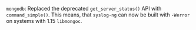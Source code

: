 `mongodb`: Replaced the deprecated `get_server_status()` API with `command_simple()`.
This means, that `syslog-ng` can now be built with `-Werror` on systems with 1.15 `libmongoc`.
